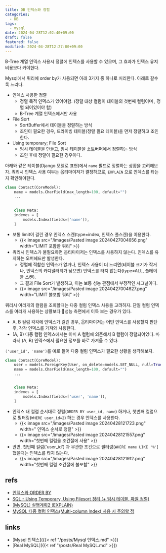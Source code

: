 ```yaml
---
title: DB 인덱스와 정렬
categories:
  - DB
tags:
  - mysql
date: 2024-04-28T12:02:40+09:00
draft: false
featured: false
modified: 2024-04-28T12:27:00+09:00
---
```

B-Tree 계열 인덱스 사용시 정렬에 인덱스를 사용할 수 있으며, 그 효과가 인덱스 유지 비용보다 커야한다.

Mysql에서 쿼리에 order by가 사용되면 아래 3가지 중 하나로 처리한다. 아래로 갈수록 느리다.
- 인덱스 사용한 정렬
	- 정렬 목적 인덱스가 있어야함. (정렬 대상 컬럼이 테이블의 첫번째 컬럼이며 , 정렬 되어있어야 함)
	- B-Tree 계열 인덱스에서만 사용
- File Sort
	- SortBuffer에서 테이블을 정렬하는 방식
	- 조인이 필요한 경우, 드라이빙 테이블(정렬 필요 테이블)을 먼저 정렬하고 조인한다.
- Using temporary; File Sort
	- 임시 테이블을 만들고, 임시 테이블을 소트버퍼에서 정렬하는 방식
	- 조인 후에 정렬이 필요한 경우이다.


아래와 같은 테이블(Django 모델로 표현)에서 `name` 필드로 정렬하는 상황을 고려해보자. 쿼리시 인덱스 사용 여부는 옵티마이저가 결정하므로, `EXPLAIN` 으로 인덱스를 타는지 확인해야한다.
```python
class Contact(CoreModel):
	name = models.CharField(max_length=100, default="")
	...
	
	
	class Meta:
	indexes = [
		models.Index(fields=['name']),
	]
```

- 보통 limit이 걸린 경우 인덱스 스캔(type=index, 인덱스 풀스캔)을 이용한다.
	- {{< image src="/images/Pasted image 20240427004656.png" width="LIMIT 포함한 쿼리" >}}
- 쿼리시 인덱스가 불필요하면 옵티마이저는 인덱스를 사용하지 않는다. 인덱스를 유지하는 오버헤드만 발생한다. 
	- 정렬에 적합한 인덱스가 없거나, 인덱스 사용이 더 느리면(테이블 크기가 작거나, 인덱스의 카디널러티가 낮으면) 인덱스를 타지 않는다(type=ALL, 풀테이블 스캔).
	- 그 결과 File Sort가 발생하고, 이는 보통 성능 관점에서 부정적인 시그널이다. 
	- {{< image src="/images/Pasted image 20240427004627.png" width="LIMIT 불포함 쿼리" >}}

쿼리시 여러개의 컬럼을 조회할때는 다중 컬럼 인덱스 사용을 고려하자. 단일 컬럼 인덱스를 여러개 사용하는 상황보다 성능 측면에서 이득 보는 경우가 있다. 
- A, B 컬럼 각각에 인덱스가 걸린 경우, 옵티마이저는 어떤 인덱스를 사용할지 판단 후, 각각 인덱스를 가져와 사용한다.
- (A, B) 다중 컬럼 인덱스에서는 이미 A 컬럼에 의존해서 B 컬럼이 정렬되어있다. 따라서 (A, B) 인덱스에서 필요한 정보를 바로 가져올 수 있다.


`('user_id', 'name')`를 예로 들어 다중 컬럼 인덱스가 필요한 상황을 생각해보자.
```python
class Contact(CoreModel):
	user = models.ForeignKey(User, on_delete=models.SET_NULL, null=True)
	name = models.CharField(max_length=100, default="")
	...


	class Meta:
	indexes = [
		models.Index(fields=['user', 'name']),
	]
```

- 인덱스 내 컬럼 순서대로 정렬(`ORDER BY user_id, name`) 하거나, 첫번째 컬럼으로 필터링(`WHERE user_id=2`) 하는 경우 인덱스를 사용한다.
	- {{< image src="/images/Pasted image 20240428121723.png" width=" 인덱스 순서로 정렬" >}}
	- {{< image src="/images/Pasted image 20240428121557.png" width="첫번째 컬럼을 조건절에 사용" >}}
- 반면, 첫번째 컬럼('user_id') 과 무관한 조건으로 필터링(`WHERE name LIKE '%'`) 했을때는 인덱스를 타지 않는다.
	- {{< image src="/images/Pasted image 20240428121912.png" width="첫번째 컬럼 조건절에 불포함" >}}



## refs
- [인덱스와 ORDER BY](https://datarian.io/blog/postgresql-indexes-and-orderby)
- [SQL - Using Temporary, Using Filesort 정리 (+ 임시 테이블, 파일 정렬)](https://jaehoney.tistory.com/192)
- [[MySQL] 실행계획2 (EXPLAIN)](https://velog.io/@ddongh1122/MySQL-%EC%8B%A4%ED%96%89%EA%B3%84%ED%9A%8D2-EXPLAIN)
- [MySQL 다중 컬럼 인덱스(Multi-column Index) 사용 시 주의할 점](https://studyandwrite.tistory.com/553)


## links
- [Mysql 인덱스]({{< ref "/posts/Mysql 인덱스.md" >}})
- [Real MySQL]({{< ref "/posts/Real MySQL.md" >}})
